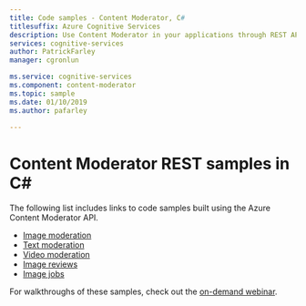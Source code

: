 ```yaml
---
title: Code samples - Content Moderator, C#
titlesuffix: Azure Cognitive Services
description: Use Content Moderator in your applications through REST API calls.
services: cognitive-services
author: PatrickFarley
manager: cgronlun

ms.service: cognitive-services
ms.component: content-moderator
ms.topic: sample
ms.date: 01/10/2019
ms.author: pafarley

---
```

# Content Moderator REST samples in C#

The following list includes links to code samples built using the Azure Content Moderator API.

- [Image moderation](https://github.com/MicrosoftContentModerator/ContentModerator-API-Samples/tree/master/ImageModeration)
- [Text moderation](https://github.com/MicrosoftContentModerator/ContentModerator-API-Samples/tree/master/TextModeration)
- [Video moderation](https://github.com/MicrosoftContentModerator/ContentModerator-API-Samples/tree/master/VideoModeration)
- [Image reviews](https://github.com/MicrosoftContentModerator/ContentModerator-API-Samples/tree/master/ImageReviews)
- [Image jobs](https://github.com/MicrosoftContentModerator/ContentModerator-API-Samples/tree/master/ImageJob)

For walkthroughs of these samples, check out the [on-demand webinar](https://info.microsoft.com/cognitive-services-content-moderator-ondemand.html).
